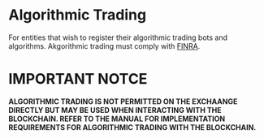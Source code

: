 # Algorithmic Trading

For entities that wish to register their algorithmic trading bots and algorithms. Akgorithmic trading must comply with [FINRA](https://www.finra.org/rules-guidance/key-topics/algorithmic-trading).

# IMPORTANT NOTCE

**ALGORITHMIC TRADING IS NOT PERMITTED ON THE EXCHAANGE DIRECTLY BUT MAY BE USED WHEN INTERACTING WITH THE BLOCKCHAIN. REFER TO THE MANUAL FOR IMPLEMENTATION REQUIREMENTS FOR ALGORITHMIC TRADING WITH THE BLOCKCHAIN.**
